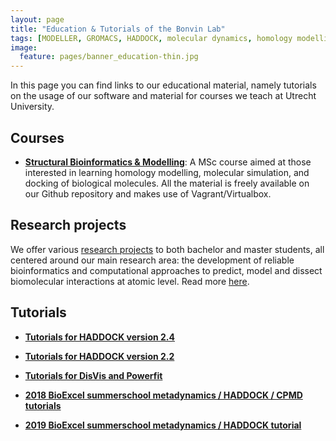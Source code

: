 ```yaml
---
layout: page
title: "Education & Tutorials of the Bonvin Lab"
tags: [MODELLER, GROMACS, HADDOCK, molecular dynamics, homology modelling, docking, p53, MDM2]
image:
  feature: pages/banner_education-thin.jpg
---
```

In this page you can find links to our educational material, namely tutorials on the usage of our software and material for courses we teach at Utrecht University.

## Courses

* [**Structural Bioinformatics & Modelling**](/education/molmod/): A MSc course aimed at those interested in learning homology modelling, molecular simulation, and docking of biological molecules. All the material is freely available on our Github repository and makes use of Vagrant/Virtualbox.


## Research projects

We offer various [research projects](/education/research-projects/) to both bachelor and master students, all centered around our main research area: the development of reliable bioinformatics and computational approaches to predict, model and dissect biomolecular interactions at atomic level. Read more [here](/education/research-projects/).

<!--
## Conferences and workshops

* [Fall meeting of the Netherlands Society for Biomolecular Modelling - November 2016](/news/NSBM-fall-meeting)

* [INSTRUCT practical course: Advanced methods for the integration of diverse structural data with NMR data - April 2016](/education/INSTRUCT-practical-course/)
-->

## Tutorials

* [**Tutorials for HADDOCK version 2.4**](/education/HADDOCK24)

* [**Tutorials for HADDOCK version 2.2**](/education/HADDOCK)

* [**Tutorials for DisVis and Powerfit**](/education/Others)

* [**2018 BioExcel summerschool metadynamics / HADDOCK / CPMD tutorials**](/education/biomolecular-simulations-2018)

* [**2019 BioExcel summerschool metadynamics / HADDOCK tutorial**](/education/biomolecular-simulations-2019)

